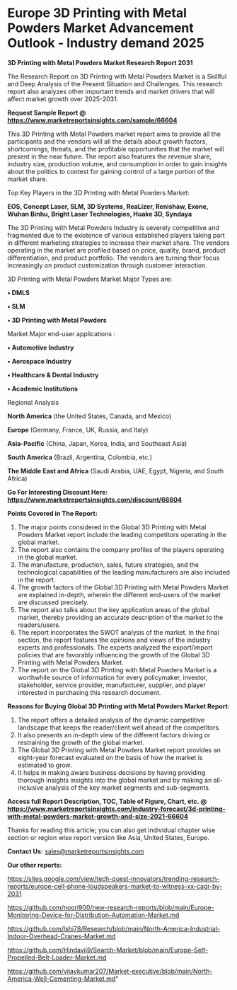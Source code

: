 # Europe 3D Printing with Metal Powders Market Advancement Outlook - Industry demand 2025

<strong>3D Printing with Metal Powders Market Research Report 2031</strong>

The Research Report on 3D Printing with Metal Powders Market is a Skillful and Deep Analysis of the Present Situation and Challenges. This research report also analyzes other important trends and market drivers that will affect market growth over 2025-2031.

<strong>Request Sample Report @ <a href=https://www.marketreportsinsights.com/sample/66604>https://www.marketreportsinsights.com/sample/66604</a></strong>

This 3D Printing with Metal Powders market report aims to provide all the participants and the vendors will all the details about growth factors, shortcomings, threats, and the profitable opportunities that the market will present in the near future. The report also features the revenue share, industry size, production volume, and consumption in order to gain insights about the politics to contest for gaining control of a large portion of the market share.

Top Key Players in the 3D Printing with Metal Powders Market:

<strong>EOS, Concept Laser, SLM, 3D Systems, ReaLizer, Renishaw, Exone, Wuhan Binhu, Bright Laser Technologies, Huake 3D, Syndaya</strong>

The 3D Printing with Metal Powders Industry is severely competitive and fragmented due to the existence of various established players taking part in different marketing strategies to increase their market share. The vendors operating in the market are profiled based on price, quality, brand, product differentiation, and product portfolio. The vendors are turning their focus increasingly on product customization through customer interaction.

3D Printing with Metal Powders Market Major Types are:

<strong>• DMLS

• SLM

• 3D Printing with Metal Powders</strong>

Market Major end-user applications :

<strong>• Automotive Industry

• Aerospace Industry

• Healthcare & Dental Industry

• Academic Institutions</strong>

Regional Analysis

</u><strong><b>North America</b></strong> (the United States, Canada, and Mexico)

<strong><b>Europe </b></strong>(Germany, France, UK, Russia, and Italy)

<strong><b>Asia-Pacific</b></strong> (China, Japan, Korea, India, and Southeast Asia)

<strong><b>South America</b></strong> (Brazil, Argentina, Colombia, etc.)

<strong><b>The Middle East and Africa</b></strong> (Saudi Arabia, UAE, Egypt, Nigeria, and South Africa)

<strong>Go For Interesting Discount Here: <a href=https://www.marketreportsinsights.com/discount/66604>https://www.marketreportsinsights.com/discount/66604</a></strong>

<strong>Points Covered in The Report:</strong>
<ol>
  <li>The major points considered in the Global 3D Printing with Metal Powders Market report include the leading competitors operating in the global market.</li>
  <li>The report also contains the company profiles of the players operating in the global market.</li>
  <li>The manufacture, production, sales, future strategies, and the technological capabilities of the leading manufacturers are also included in the report.</li>
  <li>The growth factors of the Global 3D Printing with Metal Powders Market are explained in-depth, wherein the different end-users of the market are discussed precisely.</li>
  <li>The report also talks about the key application areas of the global market, thereby providing an accurate description of the market to the readers/users.</li>
  <li>The report incorporates the SWOT analysis of the market. In the final section, the report features the opinions and views of the industry experts and professionals. The experts analyzed the export/import policies that are favorably influencing the growth of the Global 3D Printing with Metal Powders Market.</li>
  <li>The report on the Global 3D Printing with Metal Powders Market is a worthwhile source of information for every policymaker, investor, stakeholder, service provider, manufacturer, supplier, and player interested in purchasing this research document.</li>
</ol>
<strong>Reasons for Buying Global 3D Printing with Metal Powders Market Report:</strong>

<ol>
  <li>The report offers a detailed analysis of the dynamic competitive landscape that keeps the reader/client well ahead of the competitors.</li>
  <li>It also presents an in-depth view of the different factors driving or restraining the growth of the global market.</li>
  <li>The Global 3D Printing with Metal Powders Market report provides an eight-year forecast evaluated on the basis of how the market is estimated to grow.</li>
  <li>It helps in making aware business decisions by having providing thorough insights insights into the global market and by making an all-inclusive analysis of the key market segments and sub-segments.</li>
</ol>
<strong>Access full Report Description, TOC, Table of Figure, Chart, etc. @ <a href=https://www.marketreportsinsights.com/industry-forecast/3d-printing-with-metal-powders-market-growth-and-size-2021-66604>https://www.marketreportsinsights.com/industry-forecast/3d-printing-with-metal-powders-market-growth-and-size-2021-66604</a></strong>


Thanks for reading this article; you can also get individual chapter wise section or region wise report version like Asia, United States, Europe.

<strong>Contact Us:</strong>
sales@marketreportsinsights.com

<strong>Our other reports:</strong>

<a href=https://sites.google.com/view/tech-quest-innovators/trending-research-reports/europe-cell-phone-loudspeakers-market-to-witness-xx-cagr-by-2031>https://sites.google.com/view/tech-quest-innovators/trending-research-reports/europe-cell-phone-loudspeakers-market-to-witness-xx-cagr-by-2031</a>

<a href=https://github.com/noori900/new-research-reports/blob/main/Europe-Monitoring-Device-for-Distribution-Automation-Market.md>https://github.com/noori900/new-research-reports/blob/main/Europe-Monitoring-Device-for-Distribution-Automation-Market.md</a>

<a href=https://github.com/Ishi78/Research/blob/main/North-America-Industrial-Indoor-Overhead-Cranes-Market.md>https://github.com/Ishi78/Research/blob/main/North-America-Industrial-Indoor-Overhead-Cranes-Market.md</a>

<a href=https://github.com/Hindavii9/Search-Market/blob/main/Europe-Self-Propelled-Belt-Loader-Market.md>https://github.com/Hindavii9/Search-Market/blob/main/Europe-Self-Propelled-Belt-Loader-Market.md</a>

<a href=https://github.com/vijaykumar207/Market-executive/blob/main/North-America-Well-Cementing-Market.md>https://github.com/vijaykumar207/Market-executive/blob/main/North-America-Well-Cementing-Market.md</a>"
